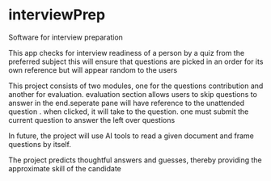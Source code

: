 # interviewPrep
Software for interview preparation

This app checks for interview readiness of a person by a quiz from the preferred subject
this will ensure that questions are picked in an order for its own reference but will appear random to the users

This project consists of two modules, one for the questions contribution and another for evaluation. evaluation section allows users to skip questions to answer in the end.seperate pane will have reference to the unattended question . when clicked, it will take to the question. one must submit the current question to answer the left over questions

In future, the project will use AI tools to read a given document and frame questions by itself.

The project predicts thoughtful answers and guesses, thereby providing the approximate skill of the candidate
